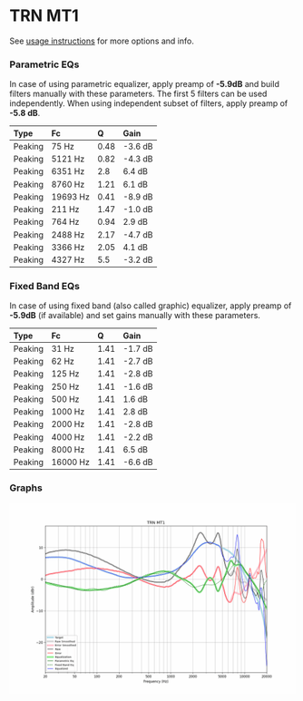 # TRN MT1
See [usage instructions](https://github.com/jaakkopasanen/AutoEq#usage) for more options and info.

### Parametric EQs
In case of using parametric equalizer, apply preamp of **-5.9dB** and build filters manually
with these parameters. The first 5 filters can be used independently.
When using independent subset of filters, apply preamp of **-5.8 dB**.

| Type    | Fc       |    Q | Gain    |
|:--------|:---------|:-----|:--------|
| Peaking | 75 Hz    | 0.48 | -3.6 dB |
| Peaking | 5121 Hz  | 0.82 | -4.3 dB |
| Peaking | 6351 Hz  | 2.8  | 6.4 dB  |
| Peaking | 8760 Hz  | 1.21 | 6.1 dB  |
| Peaking | 19693 Hz | 0.41 | -8.9 dB |
| Peaking | 211 Hz   | 1.47 | -1.0 dB |
| Peaking | 764 Hz   | 0.94 | 2.9 dB  |
| Peaking | 2488 Hz  | 2.17 | -4.7 dB |
| Peaking | 3366 Hz  | 2.05 | 4.1 dB  |
| Peaking | 4327 Hz  | 5.5  | -3.2 dB |

### Fixed Band EQs
In case of using fixed band (also called graphic) equalizer, apply preamp of **-5.9dB**
(if available) and set gains manually with these parameters.

| Type    | Fc       |    Q | Gain    |
|:--------|:---------|:-----|:--------|
| Peaking | 31 Hz    | 1.41 | -1.7 dB |
| Peaking | 62 Hz    | 1.41 | -2.7 dB |
| Peaking | 125 Hz   | 1.41 | -2.8 dB |
| Peaking | 250 Hz   | 1.41 | -1.6 dB |
| Peaking | 500 Hz   | 1.41 | 1.6 dB  |
| Peaking | 1000 Hz  | 1.41 | 2.8 dB  |
| Peaking | 2000 Hz  | 1.41 | -2.8 dB |
| Peaking | 4000 Hz  | 1.41 | -2.2 dB |
| Peaking | 8000 Hz  | 1.41 | 6.5 dB  |
| Peaking | 16000 Hz | 1.41 | -6.6 dB |

### Graphs
![](./TRN%20MT1.png)